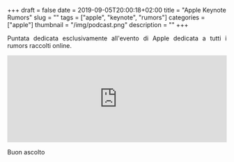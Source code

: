 +++
draft = false
date = 2019-09-05T20:00:18+02:00
title = "Apple Keynote Rumors"
slug = ""
tags = ["apple", "keynote", "rumors"]
categories = ["apple"]
thumbnail = "/img/podcast.png"
description = ""
+++
<DIV align="justify">

Puntata dedicata esclusivamente all'evento di Apple dedicata a tutti i rumors raccolti online.

<iframe src="https://widget.spreaker.com/player?episode_id=19040285&theme=light&playlist=false&playlist-continuous=false&autoplay=false&live-autoplay=false&chapters-image=true&episode_image_position=right&hide-logo=false&hide-likes=false&hide-comments=false&hide-sharing=false&hide-download=true" width="100%" height="200px" frameborder="0"></iframe>

Buon ascolto
